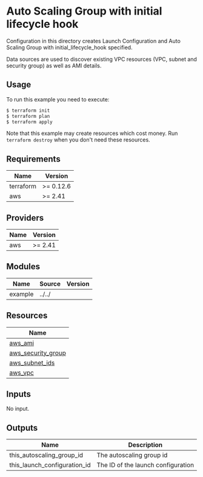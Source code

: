 # Auto Scaling Group with initial lifecycle hook

Configuration in this directory creates Launch Configuration and Auto Scaling Group with initial_lifecycle_hook specified.

Data sources are used to discover existing VPC resources (VPC, subnet and security group) as well as AMI details.

## Usage

To run this example you need to execute:

```bash
$ terraform init
$ terraform plan
$ terraform apply
```

Note that this example may create resources which cost money. Run `terraform destroy` when you don't need these resources.

<!-- BEGINNING OF PRE-COMMIT-TERRAFORM DOCS HOOK -->
## Requirements

| Name | Version |
|------|---------|
| terraform | >= 0.12.6 |
| aws | >= 2.41 |

## Providers

| Name | Version |
|------|---------|
| aws | >= 2.41 |

## Modules

| Name | Source | Version |
|------|--------|---------|
| example | ../../ |  |

## Resources

| Name |
|------|
| [aws_ami](https://registry.terraform.io/providers/hashicorp/aws/latest/docs/data-sources/ami) |
| [aws_security_group](https://registry.terraform.io/providers/hashicorp/aws/latest/docs/data-sources/security_group) |
| [aws_subnet_ids](https://registry.terraform.io/providers/hashicorp/aws/latest/docs/data-sources/subnet_ids) |
| [aws_vpc](https://registry.terraform.io/providers/hashicorp/aws/latest/docs/data-sources/vpc) |

## Inputs

No input.

## Outputs

| Name | Description |
|------|-------------|
| this\_autoscaling\_group\_id | The autoscaling group id |
| this\_launch\_configuration\_id | The ID of the launch configuration |
<!-- END OF PRE-COMMIT-TERRAFORM DOCS HOOK -->
